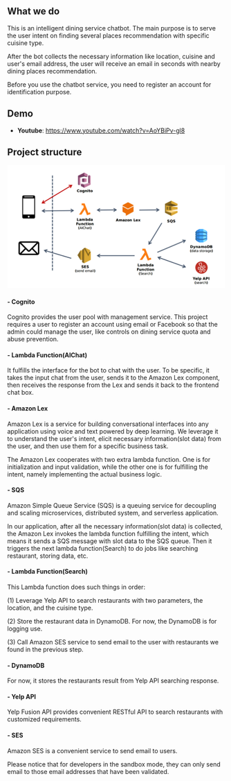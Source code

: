 ## What we do

This is an intelligent dining service chatbot. The main purpose is to serve the user intent on finding several places recommendation with specific cuisine type. 

After the bot collects the necessary information like location, cuisine and user's email address, the user will receive an email in seconds with nearby dining places recommendation.

Before you use the chatbot service, you need to register an account for identification purpose.

## Demo

- **Youtube**: https://www.youtube.com/watch?v=AoYBiPv-gl8

## Project structure

![alt text](misc/Structure.png)

#### - Cognito

Cognito provides the user pool with management service. This project requires a user to register an account using email or Facebook so that the admin could manage the user, like controls on dining service quota and abuse prevention.  

#### - Lambda Function(AIChat)

It fulfills the interface for the bot to chat with the user. To be specific, it takes the input chat from the user, sends it to the Amazon Lex component, then receives the response from the Lex and sends it back to the frontend chat box. 

#### - Amazon Lex

Amazon Lex is a service for building conversational interfaces into any application using voice and text powered by deep learning. We leverage it to understand the user's intent, elicit necessary information(slot data) from the user, and then use them for a specific business task. 

The Amazon Lex cooperates with two extra lambda function. One is for initialization and input validation, while the other one is for fulfilling the intent, namely implementing the actual business logic. 

#### - SQS

Amazon Simple Queue Service (SQS) is a queuing service for decoupling and scaling microservices, distributed system, and serverless application. 

In our application, after all the necessary information(slot data) is collected, the Amazon Lex invokes the lambda function fulfilling the intent, which means it sends a SQS message with slot data to the SQS queue. Then it triggers the next lambda function(Search) to do jobs like searching restaurant, storing data, etc. 

#### - Lambda Function(Search)

This Lambda function does such things in order:

(1) Leverage Yelp API to search restaurants with two parameters, the location, and the cuisine type.

(2) Store the restaurant data in DynamoDB. For now, the DynamoDB is for logging use.

(3) Call Amazon SES service to send email to the user with restaurants we found in the previous step.


#### - DynamoDB

For now, it stores the restaurants result from Yelp API searching response. 

#### - Yelp API

Yelp Fusion API provides convenient RESTful API to search restaurants with customized requirements.

#### - SES

Amazon SES is a convenient service to send email to users. 

Please notice that for developers in the sandbox mode, they can only send email to those email addresses that have been validated. 